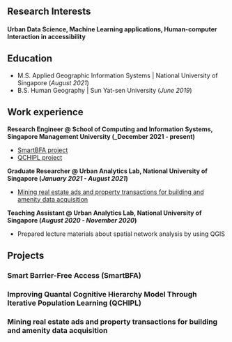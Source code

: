 ## Research Interests

#### Urban Data Science, Machine Learning applications, Human-computer Interaction in accessibility

## Education							       		
- M.S.  Applied Geographic Information Systems	| National University of Singapore (_August 2021_)	 			        		
- B.S.  Human Geography | Sun Yat-sen University (_June 2019_)
  
## Work experience 
**Research Engineer @ School of Computing and Information Systems, Singapore Management University (_December 2021 - present)**
- [SmartBFA project](#smartbfa)
- [QCHIPL project](#qchipl)
  
**Graduate Researcher @ Urban Analytics Lab, National University of Singapore (_January 2021 - August 2021_)**  
- [Mining real estate ads and property transactions for building and amenity data acquisition](#real_estate)
  
**Teaching Assistant @ Urban Analytics Lab, National University of Singapore (_August 2020 - November 2020_)**
- Prepared lecture materials about spatial network analysis by using QGIS
  
## Projects
<a name="smartbfa"></a>
### Smart Barrier-Free Access (SmartBFA)

<a name="qchipl"></a>
### Improving Quantal Cognitive Hierarchy Model Through Iterative Population Learning (QCHIPL)

<a name="real_estate"></a>
### Mining real estate ads and property transactions for building and amenity data acquisition
  



